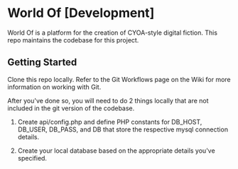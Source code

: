 # World Of [Development]
World Of is a platform for the creation of CYOA-style digital fiction. This repo maintains the codebase for this project.

## Getting Started
Clone this repo locally. Refer to the Git Workflows page on the Wiki for more information on working with Git.

After you've done so, you will need to do 2 things locally that are not included in the git version of the codebase.

1. Create api/config.php and define PHP constants for DB_HOST, DB_USER, DB_PASS, and DB that store the respective mysql connection details.

2. Create your local database based on the appropriate details you've specified.

